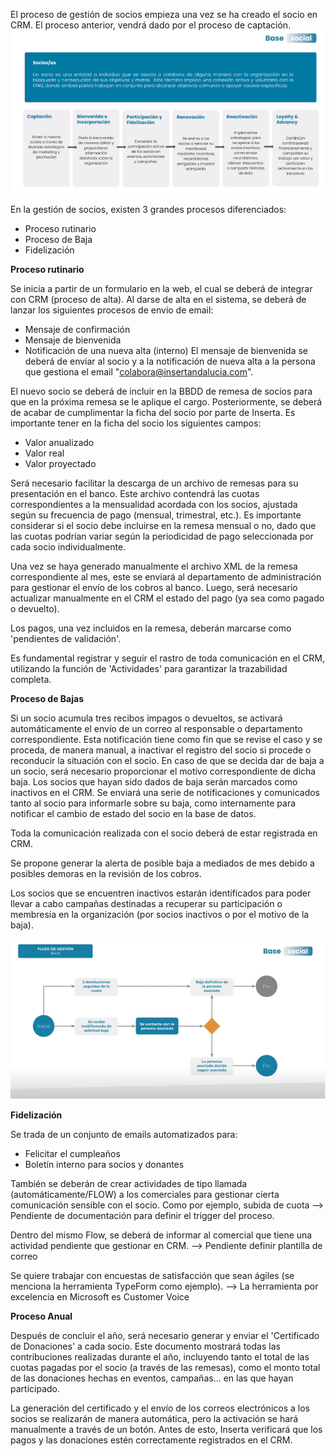El proceso de gestión de socios empieza una vez se ha creado el socio en CRM. El proceso anterior, vendrá dado por el proceso de captación.
![image.png](/.attachments/image-9a337ec8-0780-424b-b907-229b2b75d907.png)

En la gestión de socios, existen 3 grandes procesos diferenciados:
* Proceso rutinario
* Proceso de Baja
* Fidelización

**Proceso rutinario**

Se inicia a partir de un formulario en la web, el cual se deberá de integrar con CRM (proceso de alta).
Al darse de alta en el sistema, se deberá de lanzar los siguientes procesos de envío de email:

* Mensaje de confirmación
* Mensaje de bienvenida
* Notificación de una nueva alta (interno)
El mensaje de bienvenida se deberá de enviar al socio y a la notificación de nueva alta a la persona que gestiona el email "colabora@insertandalucia.com".

El nuevo socio se deberá de incluir en la BBDD de remesa de socios para que en la próxima remesa se le aplique el cargo.
Posteriormente, se deberá de acabar de cumplimentar la ficha del socio por parte de Inserta. 
Es importante tener en la ficha del socio los siguientes campos:
* Valor anualizado
* Valor real
* Valor proyectado

Será necesario facilitar la descarga de un archivo de remesas para su presentación en el banco. Este archivo contendrá las cuotas correspondientes a la mensualidad acordada con los socios, ajustada según su frecuencia de pago (mensual, trimestral, etc.). Es importante considerar si el socio debe incluirse en la remesa mensual o no, dado que las cuotas podrían variar según la periodicidad de pago seleccionada por cada socio individualmente.

Una vez se haya generado manualmente el archivo XML de la remesa correspondiente al mes, este se enviará al departamento de administración para gestionar el envío de los cobros al banco. Luego, será necesario actualizar manualmente en el CRM el estado del pago (ya sea como pagado o devuelto).

Los pagos, una vez incluidos en la remesa, deberán marcarse como 'pendientes de validación'.

Es fundamental registrar y seguir el rastro de toda comunicación en el CRM, utilizando la función de 'Actividades' para garantizar la trazabilidad completa.


**Proceso de Bajas**

Si un socio acumula tres recibos impagos o devueltos, se activará automáticamente el envío de un correo al responsable o departamento correspondiente. Esta notificación tiene como fin que se revise el caso y se proceda, de manera manual, a inactivar el registro del socio si procede o reconducir la situación con el socio.
En caso de que se decida dar de baja a un socio, será necesario proporcionar el motivo correspondiente de dicha baja.
Los socios que hayan sido dados de baja serán marcados como inactivos en el CRM. Se enviará una serie de notificaciones y comunicados tanto al socio para informarle sobre su baja, como internamente para notificar el cambio de estado del socio en la base de datos.

Toda la comunicación realizada con el socio deberá de estar registrada en CRM.

Se propone generar la alerta de posible baja a mediados de mes debido a posibles demoras en la revisión de los cobros.

Los socios que se encuentren inactivos estarán identificados para poder llevar a cabo campañas destinadas a recuperar su participación o membresía en la organización (por socios inactivos o por el motivo de la baja).

![image.png](/.attachments/image-29119add-b73a-49fe-a405-475b200281fb.png)

**Fidelización**

Se trada de un conjunto de emails automatizados para:
* Felicitar el cumpleaños
* Boletín interno para socios y donantes

También se deberán de crear actividades de tipo llamada (automáticamente/FLOW) a los comerciales para gestionar cierta comunicación sensible con el socio. Como por ejemplo, subida de cuota --> Pendiente de documentación para definir el trigger del proceso.

Dentro del mismo Flow, se deberá de informar al comercial que tiene una actividad pendiente que gestionar en CRM. --> Pendiente definir plantilla de correo

Se quiere trabajar con encuestas de satisfacción que sean ágiles (se menciona la herramienta TypeForm como ejemplo). --> La herramienta por excelencia en Microsoft es Customer Voice

**Proceso Anual**

Después de concluir el año, será necesario generar y enviar el 'Certificado de Donaciones' a cada socio. Este documento mostrará todas las contribuciones realizadas durante el año, incluyendo tanto el total de las cuotas pagadas por el socio (a través de las remesas), como el monto total de las donaciones hechas en eventos, campañas... en las que hayan participado.

La generación del certificado y el envío de los correos electrónicos a los socios se realizarán de manera automática, pero la activación se hará manualmente a través de un botón. Antes de esto, Inserta verificará que los pagos y las donaciones estén correctamente registrados en el CRM.